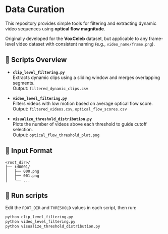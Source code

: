 # Data Curation

This repository provides simple tools for filtering and extracting dynamic video sequences using **optical flow magnitude**.

Originally developed for the **VoxCeleb** dataset, but applicable to any frame-level video dataset with consistent naming (e.g., `video_name/frame.png`).


## 📄 Scripts Overview

- **`clip_level_filtering.py`**  
  Extracts dynamic clips using a sliding window and merges overlapping segments.  
  Output: `filtered_dynamic_clips.csv`

- **`video_level_filtering.py`**  
  Filters videos with low motion based on average optical flow score.  
  Output: `filtered_videos.csv`, `optical_flow_scores.csv`

- **`visualize_threshold_distribution.py`**  
  Plots the number of videos above each threshold to guide cutoff selection.  
  Output: `optical_flow_threshold_plot.png`


## 📁 Input Format


```
<root_dir>/
├── id0001/
│   ├── 000.png
│   ├── 001.png
│   └── ...
```


## 🚀 Run scripts

Edit the `ROOT_DIR` and `THRESHOLD` values in each script, then run:

```bash
python clip_level_filtering.py
python video_level_filtering.py
python visualize_threshold_distribution.py
```
